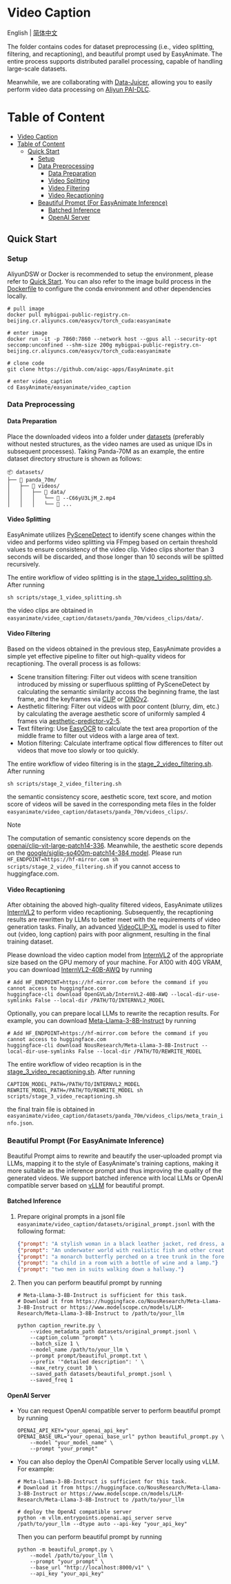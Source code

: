 # Video Caption
English | [简体中文](./README_zh-CN.md)

The folder contains codes for dataset preprocessing (i.e., video splitting, filtering, and recaptioning), and beautiful prompt used by EasyAnimate.
The entire process supports distributed parallel processing, capable of handling large-scale datasets.

Meanwhile, we are collaborating with [Data-Juicer](https://github.com/modelscope/data-juicer/blob/main/docs/DJ_SORA.md),
allowing you to easily perform video data processing on [Aliyun PAI-DLC](https://help.aliyun.com/zh/pai/user-guide/video-preprocessing/).

# Table of Content
- [Video Caption](#video-caption)
- [Table of Content](#table-of-content)
  - [Quick Start](#quick-start)
    - [Setup](#setup)
    - [Data Preprocessing](#data-preprocessing)
      - [Data Preparation](#data-preparation)
      - [Video Splitting](#video-splitting)
      - [Video Filtering](#video-filtering)
      - [Video Recaptioning](#video-recaptioning)
    - [Beautiful Prompt (For EasyAnimate Inference)](#beautiful-prompt-for-easyanimate-inference)
      - [Batched Inference](#batched-inference)
      - [OpenAI Server](#openai-server)

## Quick Start

### Setup
AliyunDSW or Docker is recommended to setup the environment, please refer to [Quick Start](../../README.md#quick-start).
You can also refer to the image build process in the [Dockerfile](../../Dockerfile.ds) to configure the conda environment and other dependencies locally.

```shell
# pull image
docker pull mybigpai-public-registry.cn-beijing.cr.aliyuncs.com/easycv/torch_cuda:easyanimate

# enter image
docker run -it -p 7860:7860 --network host --gpus all --security-opt seccomp:unconfined --shm-size 200g mybigpai-public-registry.cn-beijing.cr.aliyuncs.com/easycv/torch_cuda:easyanimate

# clone code
git clone https://github.com/aigc-apps/EasyAnimate.git

# enter video_caption
cd EasyAnimate/easyanimate/video_caption
```

### Data Preprocessing
#### Data Preparation
Place the downloaded videos into a folder under [datasets](./datasets/) (preferably without nested structures, as the video names are used as unique IDs in subsequent processes).
Taking Panda-70M as an example, the entire dataset directory structure is shown as follows:
```
📦 datasets/
├── 📂 panda_70m/
│   ├── 📂 videos/
│   │   ├── 📂 data/
│   │   │   └── 📄 --C66yU3LjM_2.mp4
│   │   │   └── 📄 ...
```

#### Video Splitting
EasyAnimate utilizes [PySceneDetect](https://github.com/Breakthrough/PySceneDetect) to identify scene changes within the video
and performs video splitting via FFmpeg based on certain threshold values to ensure consistency of the video clip.
Video clips shorter than 3 seconds will be discarded, and those longer than 10 seconds will be splitted recursively.

The entire workflow of video splitting is in the [stage_1_video_splitting.sh](./scripts/stage_1_video_splitting.sh).
After running
```shell
sh scripts/stage_1_video_splitting.sh
```
the video clips are obtained in `easyanimate/video_caption/datasets/panda_70m/videos_clips/data/`.

#### Video Filtering
Based on the videos obtained in the previous step, EasyAnimate provides a simple yet effective pipeline to filter out high-quality videos for recaptioning.
The overall process is as follows:

- Scene transition filtering: Filter out videos with scene transition introduced by missing or superfluous splitting of PySceneDetect by calculating the semantic similarity
accoss the beginning frame, the last frame, and the keyframes via [CLIP](https://github.com/openai/CLIP) or [DINOv2](https://github.com/facebookresearch/dinov2).
- Aesthetic filtering: Filter out videos with poor content (blurry, dim, etc.) by calculating the average aesthetic score of uniformly sampled 4 frames via [aesthetic-predictor-v2-5](https://github.com/discus0434/aesthetic-predictor-v2-5).
- Text filtering: Use [EasyOCR](https://github.com/JaidedAI/EasyOCR) to calculate the text area proportion of the middle frame to filter out videos with a large area of text.
- Motion filtering: Calculate interframe optical flow differences to filter out videos that move too slowly or too quickly.

The entire workflow of video filtering is in the [stage_2_video_filtering.sh](./scripts/stage_2_video_filtering.sh).
After running
```shell
sh scripts/stage_2_video_filtering.sh
```
the semantic consistency score, aesthetic score, text score, and motion score of videos will be saved 
in the corresponding meta files in the folder `easyanimate/video_caption/datasets/panda_70m/videos_clips/`.

> [!NOTE]
> The computation of semantic consistency score depends on the [openai/clip-vit-large-patch14-336](https://huggingface.co/openai/clip-vit-large-patch14-336).
Meanwhile, the aesthetic score depends on the [google/siglip-so400m-patch14-384 model](https://huggingface.co/google/siglip-so400m-patch14-384).
Please run `HF_ENDPOINT=https://hf-mirror.com sh scripts/stage_2_video_filtering.sh` if you cannot access to huggingface.com.


#### Video Recaptioning
After obtaining the aboved high-quality filtered videos, EasyAnimate utilizes [InternVL2](https://internvl.readthedocs.io/en/latest/internvl2.0/introduction.html) to perform video recaptioning.
Subsequently, the recaptioning results are rewritten by LLMs to better meet with the requirements of video generation tasks.
Finally, an advanced [VideoCLIP-XL](https://arxiv.org/abs/2410.00741) model is used to filter out (video, long caption) pairs with poor alignment, resulting in the final training dataset.

Please download the video caption model from [InternVL2](https://huggingface.co/collections/OpenGVLab/internvl-20-667d3961ab5eb12c7ed1463e) of the appropriate size based on the GPU memory of your machine.
For A100 with 40G VRAM, you can download [InternVL2-40B-AWQ](https://huggingface.co/OpenGVLab/InternVL2-40B-AWQ) by running
```shell
# Add HF_ENDPOINT=https://hf-mirror.com before the command if you cannot access to huggingface.com
huggingface-cli download OpenGVLab/InternVL2-40B-AWQ --local-dir-use-symlinks False --local-dir /PATH/TO/INTERNVL2_MODEL
```

Optionally, you can prepare local LLMs to rewrite the recaption results.
For example, you can download [Meta-Llama-3-8B-Instruct](https://huggingface.co/NousResearch/Meta-Llama-3-8B-Instruct) by running
```shell
# Add HF_ENDPOINT=https://hf-mirror.com before the command if you cannot access to huggingface.com
huggingface-cli download NousResearch/Meta-Llama-3-8B-Instruct --local-dir-use-symlinks False --local-dir /PATH/TO/REWRITE_MODEL
```

The entire workflow of video recaption is in the [stage_3_video_recaptioning.sh](./scripts/stage_3_video_recaptioning.sh).
After running
```shell
CAPTION_MODEL_PATH=/PATH/TO/INTERNVL2_MODEL REWRITE_MODEL_PATH=/PATH/TO/REWRITE_MODEL sh scripts/stage_3_video_recaptioning.sh
``` 
the final train file is obtained in `easyanimate/video_caption/datasets/panda_70m/videos_clips/meta_train_info.json`.


### Beautiful Prompt (For EasyAnimate Inference)
Beautiful Prompt aims to rewrite and beautify the user-uploaded prompt via LLMs, mapping it to the style of EasyAnimate's training captions,
making it more suitable as the inference prompt and thus improving the quality of the generated videos.
We support batched inference with local LLMs or OpenAI compatible server based on [vLLM](https://github.com/vllm-project/vllm) for beautiful prompt.

#### Batched Inference
1. Prepare original prompts in a jsonl file `easyanimate/video_caption/datasets/original_prompt.jsonl` with the following format:
    ```json
    {"prompt": "A stylish woman in a black leather jacket, red dress, and boots walks confidently down a damp Tokyo street."}
    {"prompt": "An underwater world with realistic fish and other creatures of the sea."}
    {"prompt": "a monarch butterfly perched on a tree trunk in the forest."}
    {"prompt": "a child in a room with a bottle of wine and a lamp."}
    {"prompt": "two men in suits walking down a hallway."}
    ```

2. Then you can perform beautiful prompt by running
    ```shell
    # Meta-Llama-3-8B-Instruct is sufficient for this task.
    # Download it from https://huggingface.co/NousResearch/Meta-Llama-3-8B-Instruct or https://www.modelscope.cn/models/LLM-Research/Meta-Llama-3-8B-Instruct to /path/to/your_llm

    python caption_rewrite.py \
        --video_metadata_path datasets/original_prompt.jsonl \
        --caption_column "prompt" \
        --batch_size 1 \
        --model_name /path/to/your_llm \
        --prompt prompt/beautiful_prompt.txt \
        --prefix '"detailed description": ' \
        --max_retry_count 10 \
        --saved_path datasets/beautiful_prompt.jsonl \
        --saved_freq 1
    ```

#### OpenAI Server
+ You can request OpenAI compatible server to perform beautiful prompt by running
    ```shell
    OPENAI_API_KEY="your_openai_api_key" OPENAI_BASE_URL="your_openai_base_url" python beautiful_prompt.py \
        --model "your_model_name" \
        --prompt "your_prompt"
    ```

+ You can also deploy the OpenAI Compatible Server locally using vLLM. For example:
    ```shell
    # Meta-Llama-3-8B-Instruct is sufficient for this task.
    # Download it from https://huggingface.co/NousResearch/Meta-Llama-3-8B-Instruct or https://www.modelscope.cn/models/LLM-Research/Meta-Llama-3-8B-Instruct to /path/to/your_llm

    # deploy the OpenAI compatible server
    python -m vllm.entrypoints.openai.api_server serve /path/to/your_llm --dtype auto --api-key "your_api_key"
    ```

    Then you can perform beautiful prompt by running
    ```shell
    python -m beautiful_prompt.py \
        --model /path/to/your_llm \
        --prompt "your_prompt" \
        --base_url "http://localhost:8000/v1" \
        --api_key "your_api_key"
    ```
